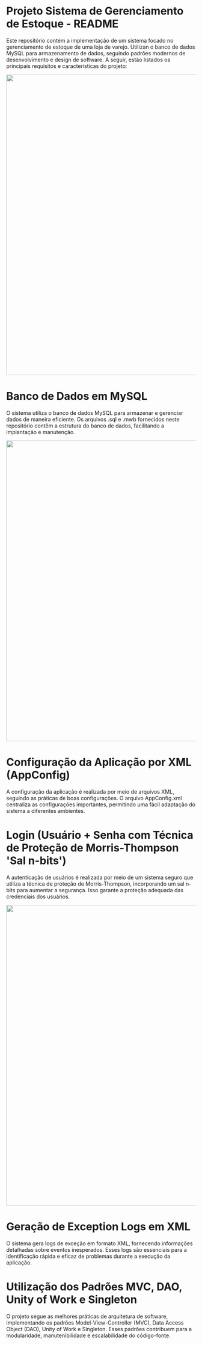 # Projeto Sistema de Gerenciamento de Estoque - README

Este repositório contém a implementação de um sistema focado no gerenciamento de estoque de uma loja de varejo. Utilizan o banco de dados MySQL para armazenamento de dados, seguindo padrões modernos de desenvolvimento e design de software. A seguir, estão listados os principais requisitos e características do projeto:

<div align="center">
<img src="https://github.com/marcossbento/projetoSistemaGerenciamento/assets/99231673/00cc2643-e1ea-44ab-b1c6-a81ded20c937" width="800px">
</div>

# Banco de Dados em MySQL

O sistema utiliza o banco de dados MySQL para armazenar e gerenciar dados de maneira eficiente. Os arquivos .sql e .mwb fornecidos neste repositório contêm a estrutura do banco de dados, facilitando a implantação e manutenção.

<div align="center">
<img src="https://github.com/marcossbento/projetoSistemaGerenciamento/assets/99231673/56ddafe6-2aa8-4fb4-ae87-3ce086da5a1f" width="800px">
</div>

# Configuração da Aplicação por XML (AppConfig)

A configuração da aplicação é realizada por meio de arquivos XML, seguindo as práticas de boas configurações. O arquivo AppConfig.xml centraliza as configurações importantes, permitindo uma fácil adaptação do sistema a diferentes ambientes.

# Login (Usuário + Senha com Técnica de Proteção de Morris-Thompson 'Sal n-bits')

A autenticação de usuários é realizada por meio de um sistema seguro que utiliza a técnica de proteção de Morris-Thompson, incorporando um sal n-bits para aumentar a segurança. Isso garante a proteção adequada das credenciais dos usuários.

<div align="center">
<img src="https://github.com/marcossbento/projetoSistemaGerenciamento/assets/99231673/42aba66c-e8ec-4039-89d7-341c3a4fea73" width="800px">
</div>

# Geração de Exception Logs em XML

O sistema gera logs de exceção em formato XML, fornecendo informações detalhadas sobre eventos inesperados. Esses logs são essenciais para a identificação rápida e eficaz de problemas durante a execução da aplicação.

# Utilização dos Padrões MVC, DAO, Unity of Work e Singleton

O projeto segue as melhores práticas de arquitetura de software, implementando os padrões Model-View-Controller (MVC), Data Access Object (DAO), Unity of Work e Singleton. Esses padrões contribuem para a modularidade, manutenibilidade e escalabilidade do código-fonte.
